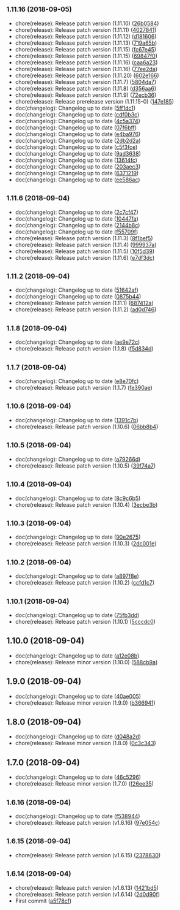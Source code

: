 ## <small>1.11.16 (2018-09-05)</small>

* chore(release): Release patch version (1.11.10) ([26b0584](https://github.com/narendhar11/gulp-release/commit/26b0584))
* chore(release): Release patch version (1.11.11) ([4027841](https://github.com/narendhar11/gulp-release/commit/4027841))
* chore(release): Release patch version (1.11.12) ([d181606](https://github.com/narendhar11/gulp-release/commit/d181606))
* chore(release): Release patch version (1.11.13) ([719a65b](https://github.com/narendhar11/gulp-release/commit/719a65b))
* chore(release): Release patch version (1.11.15) ([fc67e45](https://github.com/narendhar11/gulp-release/commit/fc67e45))
* chore(release): Release patch version (1.11.15) ([69847f0](https://github.com/narendhar11/gulp-release/commit/69847f0))
* chore(release): Release patch version (1.11.16) ([caa6a23](https://github.com/narendhar11/gulp-release/commit/caa6a23))
* chore(release): Release patch version (1.11.16) ([77ee2da](https://github.com/narendhar11/gulp-release/commit/77ee2da))
* chore(release): Release patch version (1.11.20) ([602e166](https://github.com/narendhar11/gulp-release/commit/602e166))
* chore(release): Release patch version (1.11.7) ([5804da7](https://github.com/narendhar11/gulp-release/commit/5804da7))
* chore(release): Release patch version (1.11.8) ([d356aa6](https://github.com/narendhar11/gulp-release/commit/d356aa6))
* chore(release): Release patch version (1.11.9) ([72ecb36](https://github.com/narendhar11/gulp-release/commit/72ecb36))
* chore(release): Release prerelease version (1.11.15-0) ([147e185](https://github.com/narendhar11/gulp-release/commit/147e185))
* doc(changelog): Changelog up to date ([5ff1dc1](https://github.com/narendhar11/gulp-release/commit/5ff1dc1))
* doc(changelog): Changelog up to date ([cdf0b3c](https://github.com/narendhar11/gulp-release/commit/cdf0b3c))
* doc(changelog): Changelog up to date ([4c5a374](https://github.com/narendhar11/gulp-release/commit/4c5a374))
* doc(changelog): Changelog up to date ([07f6bff](https://github.com/narendhar11/gulp-release/commit/07f6bff))
* doc(changelog): Changelog up to date ([e4ba976](https://github.com/narendhar11/gulp-release/commit/e4ba976))
* doc(changelog): Changelog up to date ([2db2d2a](https://github.com/narendhar11/gulp-release/commit/2db2d2a))
* doc(changelog): Changelog up to date ([c5f3fce](https://github.com/narendhar11/gulp-release/commit/c5f3fce))
* doc(changelog): Changelog up to date ([9ad3638](https://github.com/narendhar11/gulp-release/commit/9ad3638))
* doc(changelog): Changelog up to date ([13614fc](https://github.com/narendhar11/gulp-release/commit/13614fc))
* doc(changelog): Changelog up to date ([203aec3](https://github.com/narendhar11/gulp-release/commit/203aec3))
* doc(changelog): Changelog up to date ([6371219](https://github.com/narendhar11/gulp-release/commit/6371219))
* doc(changelog): Changelog up to date ([ee586ac](https://github.com/narendhar11/gulp-release/commit/ee586ac))



## <small>1.11.6 (2018-09-04)</small>

* doc(changelog): Changelog up to date ([2c7cf47](https://github.com/narendhar11/gulp-release/commit/2c7cf47))
* doc(changelog): Changelog up to date ([10447fa](https://github.com/narendhar11/gulp-release/commit/10447fa))
* doc(changelog): Changelog up to date ([2144b8c](https://github.com/narendhar11/gulp-release/commit/2144b8c))
* doc(changelog): Changelog up to date ([f55709f](https://github.com/narendhar11/gulp-release/commit/f55709f))
* chore(release): Release patch version (1.11.3) ([8f1bef5](https://github.com/narendhar11/gulp-release/commit/8f1bef5))
* chore(release): Release patch version (1.11.4) ([999937a](https://github.com/narendhar11/gulp-release/commit/999937a))
* chore(release): Release patch version (1.11.5) ([10f5d39](https://github.com/narendhar11/gulp-release/commit/10f5d39))
* chore(release): Release patch version (1.11.6) ([e7df3dc](https://github.com/narendhar11/gulp-release/commit/e7df3dc))



## <small>1.11.2 (2018-09-04)</small>

* doc(changelog): Changelog up to date ([51642af](https://github.com/narendhar11/gulp-release/commit/51642af))
* doc(changelog): Changelog up to date ([0875b44](https://github.com/narendhar11/gulp-release/commit/0875b44))
* chore(release): Release patch version (1.11.1) ([687412a](https://github.com/narendhar11/gulp-release/commit/687412a))
* chore(release): Release patch version (1.11.2) ([ad0d746](https://github.com/narendhar11/gulp-release/commit/ad0d746))



## <small>1.1.8 (2018-09-04)</small>

* doc(changelog): Changelog up to date ([ae9e72c](https://github.com/narendhar11/gulp-release/commit/ae9e72c))
* chore(release): Release patch version (1.1.8) ([f5d834d](https://github.com/narendhar11/gulp-release/commit/f5d834d))



## <small>1.1.7 (2018-09-04)</small>

* doc(changelog): Changelog up to date ([e8e70fc](https://github.com/narendhar11/gulp-release/commit/e8e70fc))
* chore(release): Release patch version (1.1.7) ([fe390ae](https://github.com/narendhar11/gulp-release/commit/fe390ae))



## <small>1.10.6 (2018-09-04)</small>

* doc(changelog): Changelog up to date ([1391c7b](https://github.com/narendhar11/gulp-release/commit/1391c7b))
* chore(release): Release patch version (1.10.6) ([06bb8b4](https://github.com/narendhar11/gulp-release/commit/06bb8b4))



## <small>1.10.5 (2018-09-04)</small>

* doc(changelog): Changelog up to date ([a79266d](https://github.com/narendhar11/gulp-release/commit/a79266d))
* chore(release): Release patch version (1.10.5) ([39f74a7](https://github.com/narendhar11/gulp-release/commit/39f74a7))



## <small>1.10.4 (2018-09-04)</small>

* doc(changelog): Changelog up to date ([8c9c6b5](https://github.com/narendhar11/gulp-release/commit/8c9c6b5))
* chore(release): Release patch version (1.10.4) ([3ecbe3b](https://github.com/narendhar11/gulp-release/commit/3ecbe3b))



## <small>1.10.3 (2018-09-04)</small>

* doc(changelog): Changelog up to date ([90e2675](https://github.com/narendhar11/gulp-release/commit/90e2675))
* chore(release): Release patch version (1.10.3) ([2dc001e](https://github.com/narendhar11/gulp-release/commit/2dc001e))



## <small>1.10.2 (2018-09-04)</small>

* doc(changelog): Changelog up to date ([a897f8e](https://github.com/narendhar11/gulp-release/commit/a897f8e))
* chore(release): Release patch version (1.10.2) ([ccfd1c7](https://github.com/narendhar11/gulp-release/commit/ccfd1c7))



## <small>1.10.1 (2018-09-04)</small>

* doc(changelog): Changelog up to date ([75fb3dd](https://github.com/narendhar11/gulp-release/commit/75fb3dd))
* chore(release): Release patch version (1.10.1) ([5cccdc0](https://github.com/narendhar11/gulp-release/commit/5cccdc0))



## 1.10.0 (2018-09-04)

* doc(changelog): Changelog up to date ([a12e08b](https://github.com/narendhar11/gulp-release/commit/a12e08b))
* chore(release): Release minor version (1.10.0) ([588cb9a](https://github.com/narendhar11/gulp-release/commit/588cb9a))



## 1.9.0 (2018-09-04)

* doc(changelog): Changelog up to date ([40ae005](https://github.com/narendhar11/gulp-release/commit/40ae005))
* chore(release): Release minor version (1.9.0) ([b366941](https://github.com/narendhar11/gulp-release/commit/b366941))



## 1.8.0 (2018-09-04)

* doc(changelog): Changelog up to date ([d048a2d](https://github.com/narendhar11/gulp-release/commit/d048a2d))
* chore(release): Release minor version (1.8.0) ([0c3c343](https://github.com/narendhar11/gulp-release/commit/0c3c343))



## 1.7.0 (2018-09-04)

* doc(changelog): Changelog up to date ([46c5296](https://github.com/narendhar11/gulp-release/commit/46c5296))
* chore(release): Release minor version (1.7.0) ([f26ee35](https://github.com/narendhar11/gulp-release/commit/f26ee35))



## <small>1.6.16 (2018-09-04)</small>

* doc(changelog): Changelog up to date ([f538944](https://github.com/narendhar11/gulp-release/commit/f538944))
* chore(release): Release patch version (v1.6.16) ([97e054c](https://github.com/narendhar11/gulp-release/commit/97e054c))



## <small>1.6.15 (2018-09-04)</small>

* chore(release): Release patch version (v1.6.15) ([2378630](https://github.com/narendhar11/gulp-release/commit/2378630))



## <small>1.6.14 (2018-09-04)</small>

* chore(release): Release patch version (v1.6.13) ([1421bd5](https://github.com/narendhar11/gulp-release/commit/1421bd5))
* chore(release): Release patch version (v1.6.14) ([2d0d90f](https://github.com/narendhar11/gulp-release/commit/2d0d90f))
* First commit ([a5f78cf](https://github.com/narendhar11/gulp-release/commit/a5f78cf))



